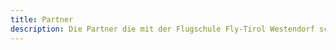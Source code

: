 ```yaml
---
title: Partner
description: Die Partner die mit der Flugschule Fly-Tirol Westendorf schon lange zusammenarbeitet.
---
```


<div class="card--grid grid-gap-1 md:max-w-90 mx-auto py-4 md:py-12">
  <ContentPartnerCard type="Unterkunft" title="Appartement Morgensonne" sub-title="Gerhard Brunner" address="Straßhäusl 85, 6363 Westendorf" phone="0043 664 5423007" mail="appartementmorgensonne@gmx.at" />
  <ContentPartnerCard type="Unterkunft" title="Frühstückspension Hirzingerhof" sub-title="" address="Bergliftstraße 9, 6363 Westendorf" phone="0043 5334 6452" mail="info@hirzingerhof.at" website="http://www.hirzingerhof.at/" />
  <ContentPartnerCard type="Unterkunft" title="Haus Chorblick" address="Bergliftstrasse 23, 6363 Westendorf" phone="0043 664 6204582" mail="haus.chorblick@gmail.com" website="http://www.chorblick.at" />
  <ContentPartnerCard type="Tourismusverband" title="Kitzbüheler Alpen" sub-title="Infobüro Westendorf" address="Schulgasse 2, 6363 Westendorf" phone="0043 57507 2300" mail="westendorf@kitzbuehel-alpen.com" website="https://kitzbueheler-alpen.com/" />
</div>
